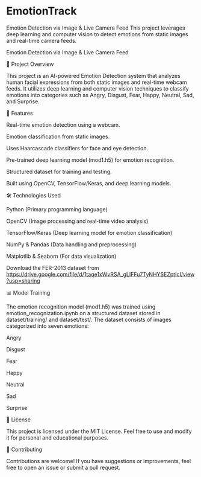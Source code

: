 # EmotionTrack
Emotion Detection via Image &amp; Live Camera Feed  This project leverages deep learning and computer vision to detect emotions from static images and real-time camera feeds.

Emotion Detection via Image & Live Camera Feed

📌 Project Overview

This project is an AI-powered Emotion Detection system that analyzes human facial expressions from both static images and real-time webcam feeds. It utilizes deep learning and computer vision techniques to classify emotions into categories such as Angry, Disgust, Fear, Happy, Neutral, Sad, and Surprise.

🚀 Features

Real-time emotion detection using a webcam.

Emotion classification from static images.

Uses Haarcascade classifiers for face and eye detection.

Pre-trained deep learning model (mod1.h5) for emotion recognition.

Structured dataset for training and testing.

Built using OpenCV, TensorFlow/Keras, and deep learning models.

🛠️ Technologies Used

Python (Primary programming language)

OpenCV (Image processing and real-time video analysis)

TensorFlow/Keras (Deep learning model for emotion classification)

NumPy & Pandas (Data handling and preprocessing)

Matplotlib & Seaborn (For data visualization)


Download the FER-2013 dataset from https://drive.google.com/file/d/1taqe1xWvRSA_gLIFFu7TyNHYSEZptIcI/view?usp=sharing

📊 Model Training

The emotion recognition model (mod1.h5) was trained using emotion_recognization.ipynb on a structured dataset stored in dataset/training/ and dataset/test/. The dataset consists of images categorized into seven emotions:

Angry

Disgust

Fear

Happy

Neutral

Sad

Surprise

📜 License

This project is licensed under the MIT License. Feel free to use and modify it for personal and educational purposes.

🤝 Contributing

Contributions are welcome! If you have suggestions or improvements, feel free to open an issue or submit a pull request.


